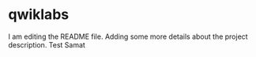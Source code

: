 # qwiklabs
I am editing the README file. Adding some more details about the project description.
Test Samat 
